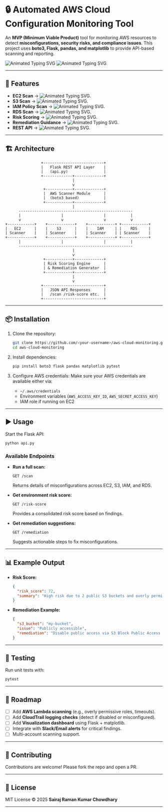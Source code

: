 # 🔒 Automated AWS Cloud Configuration Monitoring Tool

An **MVP (Minimum Viable Product)** tool for monitoring AWS resources to detect **misconfigurations, security risks, and compliance issues**.
This project uses **boto3, Flask, pandas, and matplotlib** to provide API-based scanning and reporting.

<img src="https://readme-typing-svg.herokuapp.com?font=Fira+Code&weight=600&size=22&pause=1000&color=F7B42C&background=FFFFFF00&center=true&vCenter=true&width=600&lines=By+Sairaj+Chowdhary;" alt="Animated Typing SVG" />

<img src="https://readme-typing-svg.herokuapp.com?font=Fira+Code&weight=600&size=16&pause=1300&color=C0C0C0&background=FFFFFF00&center=true&vCenter=true&width=1000&lines=One+of+the+most+common+causes+of+data+breaches+in+cloud+environments+is+publicly+accessible+S3+buckets;But+With+this+tool;A+company’s+security+team+can+scan+and+immediately+see+if+any+S3+buckets+are+publicly+exposed." alt="Animated Typing SVG" />

---

## 🚀 Features

* **EC2 Scan** → <img src="https://readme-typing-svg.herokuapp.com?font=Fira+Code&weight=600&size=16&pause=1300&color=C0C0C0&background=FFFFFF00&center=true&vCenter=true&width=600&lines=Detects+instances+with+potential+misconfigurations+(e.g:+ open+ports)" alt="Animated Typing SVG" />.
* **S3 Scan** → <img src="https://readme-typing-svg.herokuapp.com?font=Fira+Code&weight=600&size=16&pause=1300&color=C0C0C0&background=FFFFFF00&center=true&vCenter=true&width=600&lines=Flags+publicly+accessible+S3+buckets." alt="Animated Typing SVG" />.
* **IAM Policy Scan** → <img src="https://readme-typing-svg.herokuapp.com?font=Fira+Code&weight=600&size=16&pause=1300&color=C0C0C0&background=FFFFFF00&center=true&vCenter=true&width=600&lines=Identifies+overly+permissive+IAM+policies+(e.g.,+ `*` +in +`Action`+ or +`Resource`+)" alt="Animated Typing SVG" />.
* **RDS Scan** →  <img src="https://readme-typing-svg.herokuapp.com?font=Fira+Code&weight=600&size=16&pause=1300&color=C0C0C0&background=FFFFFF00&center=true&vCenter=true&width=600&lines=Finds+publicly+accessible+RDS+instances." alt="Animated Typing SVG" />.
* **Risk Scoring** →  <img src="https://readme-typing-svg.herokuapp.com?font=Fira+Code&weight=600&size=16&pause=1300&color=C0C0C0&background=FFFFFF00&center=true&vCenter=true&width=600&lines=Assigns+an+overall+risk+score+to+your+AWS+environment." alt="Animated Typing SVG" />.
* **Remediation Guidance** → <img src="https://readme-typing-svg.herokuapp.com?font=Fira+Code&weight=600&size=16&pause=1300&color=C0C0C0&background=FFFFFF00&center=true&vCenter=true&width=600&lines=Provides+suggestions+to+fix+detected+issues." alt="Animated Typing SVG" />.
* **REST API** → <img src="https://readme-typing-svg.herokuapp.com?font=Fira+Code&weight=600&size=16&pause=1300&color=C0C0C0&background=FFFFFF00&center=true&vCenter=true&width=600&lines=Simple+endpoints+to+trigger+scans+and+view+results." alt="Animated Typing SVG" />.

---

## 🏗️ Architecture

```text
                +---------------------------+
                |   Flask REST API Layer    |
                |   (api.py)                |
                +-------------+-------------+
                              |
                              v
                 +------------+-------------+
                 |  AWS Scanner Module      |
                 |  (boto3 based)           |
                 +------------+-------------+
                              |
      ---------------------------------------------------
      |                  |                  |           |
      v                  v                  v           v
+------------+    +------------+    +------------+ +------------+
|   EC2      |    |    S3      |    |    IAM     | |    RDS     |
| Scanner    |    | Scanner    |    | Scanner    | | Scanner    |
+------------+    +------------+    +------------+ +------------+
      |                  |                  |           |
      ---------------------------------------------------
                              |
                              v
                 +------------+-------------+
                 | Risk Scoring Engine      |
                 | & Remediation Generator  |
                 +------------+-------------+
                              |
                              v
                +---------------------------+
                |   JSON API Responses      |
                |   /scan /risk-score etc.  |
                +---------------------------+
```

---

## 📦 Installation

1. Clone the repository:

   ```bash
   git clone https://github.com/<your-username>/aws-cloud-monitoring.git
   cd aws-cloud-monitoring
   ```

2. Install dependencies:

   ```bash
   pip install boto3 flask pandas matplotlib pytest
   ```

3. Configure AWS credentials:
   Make sure your AWS credentials are available either via:

   * `~/.aws/credentials`
   * Environment variables (`AWS_ACCESS_KEY_ID`, `AWS_SECRET_ACCESS_KEY`)
   * IAM role if running on EC2

---

## ▶️ Usage

Start the Flask API:

```bash
python api.py
```

### Available Endpoints

* **Run a full scan:**

  ```
  GET /scan
  ```

  Returns details of misconfigurations across EC2, S3, IAM, and RDS.

* **Get environment risk score:**

  ```
  GET /risk-score
  ```

  Provides a consolidated risk score based on findings.

* **Get remediation suggestions:**

  ```
  GET /remediation
  ```

  Suggests actionable steps to fix misconfigurations.

---

## 📊 Example Output

* **Risk Score:**

  ```json
  {
    "risk_score": 72,
    "summary": "High risk due to 2 public S3 buckets and overly permissive IAM policy"
  }
  ```

* **Remediation Example:**

  ```json
  {
    "s3_bucket": "my-bucket",
    "issue": "Publicly accessible",
    "remediation": "Disable public access via S3 Block Public Access settings"
  }
  ```

---

## 🧪 Testing

Run unit tests with:

```bash
pytest
```

---

## 🌱 Roadmap

* [ ] Add **AWS Lambda scanning** (e.g., overly permissive roles, timeouts).
* [ ] Add **CloudTrail logging checks** (detect if disabled or misconfigured).
* [ ] Add **Visualization dashboard** using Flask + matplotlib.
* [ ] Integrate with **Slack/Email alerts** for critical findings.
* [ ] Multi-account scanning support.

---

## 🤝 Contributing

Contributions are welcome! Please fork the repo and open a PR.

---

## 📜 License

MIT License © 2025 **Sairaj Raman Kumar Chowdhary**

---
